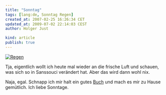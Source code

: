 ```yaml
---
title: "Sonntag"
tags: [lang:de, Sonntag Regen]
created_at: 2007-02-25 16:26:34 CET
updated_at: 2009-07-02 22:14:03 CEST
author: Holger Just

kind: article
publish: true
---
```


[![Regen](http://static.flickr.com/140/402021877_bb720fbd2d.jpg)](http://www.flickr.com/photos/meine-erde/402021877/)

Tja, eigentlich wollt ich heute mal wieder an die frische Luft und schauen, was sich so in Sanssouci verändert hat. Aber das wird dann wohl nix.

Naja, egal. Schnapp ich mir halt ein gutes [Buch](http://www.amazon.de/gp/product/376880609X) und mach es mir zu Hause gemütlich. Ich liebe Sonntage.
